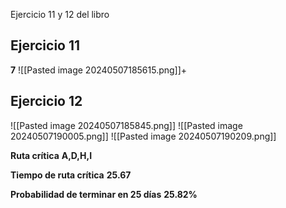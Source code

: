 Ejercicio 11 y 12 del libro
## Ejercicio 11
**7**
![[Pasted image 20240507185615.png]]+

## Ejercicio 12
![[Pasted image 20240507185845.png]]
![[Pasted image 20240507190005.png]]
![[Pasted image 20240507190209.png]]

**Ruta crítica**
**A,D,H,I**

**Tiempo de ruta crítica**
**25.67**

**Probabilidad de terminar en 25 días**
**25.82%**

